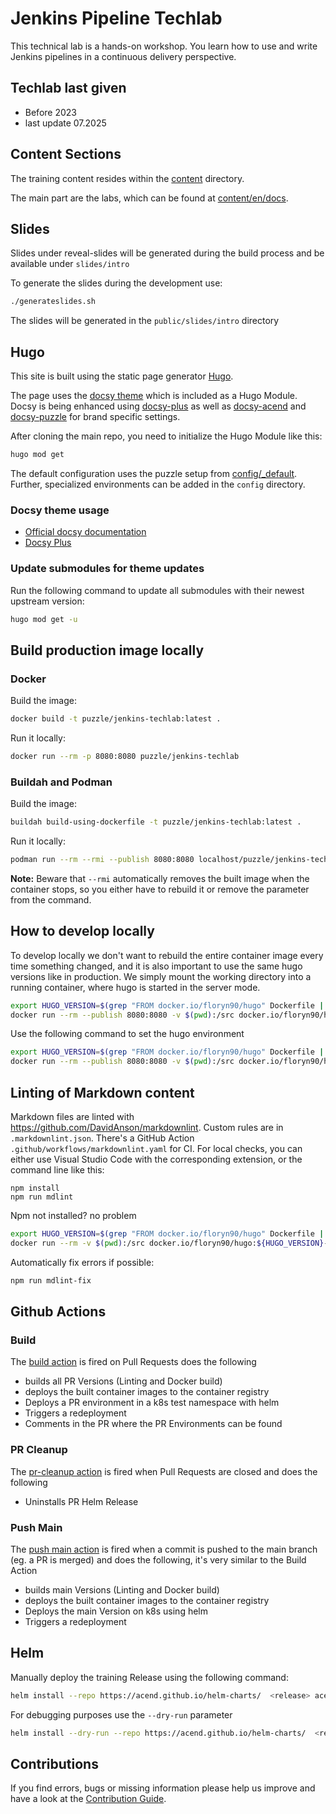 # Jenkins Pipeline Techlab

This technical lab is a hands-on workshop. You learn how to use and write Jenkins pipelines in a continuous delivery perspective.

## Techlab last given

- Before 2023
- last update 07.2025

## Content Sections

The training content resides within the [content](content) directory.

The main part are the labs, which can be found at [content/en/docs](content/en/docs).


## Slides

Slides under reveal-slides will be generated during the build process and be available under `slides/intro`

To generate the slides during the development use:

```bash
./generateslides.sh
```

The slides will be generated in the `public/slides/intro` directory


## Hugo

This site is built using the static page generator [Hugo](https://gohugo.io/).

The page uses the [docsy theme](https://github.com/google/docsy) which is included as a Hugo Module.
Docsy is being enhanced using [docsy-plus](https://github.com/acend/docsy-plus/) as well as
[docsy-acend](https://github.com/acend/docsy-acend/) and [docsy-puzzle](https://github.com/puzzle/docsy-puzzle/)
for brand specific settings.

After cloning the main repo, you need to initialize the Hugo Module like this:

```bash
hugo mod get
```

The default configuration uses the puzzle setup from [config/_default](config/_default/config.toml).
Further, specialized environments can be added in the `config` directory.


### Docsy theme usage

* [Official docsy documentation](https://www.docsy.dev/docs/)
* [Docsy Plus](https://github.com/acend/docsy-plus/)


### Update submodules for theme updates

Run the following command to update all submodules with their newest upstream version:

```bash
hugo mod get -u
```


## Build production image locally


### Docker

Build the image:

```bash
docker build -t puzzle/jenkins-techlab:latest .
```

Run it locally:

```bash
docker run --rm -p 8080:8080 puzzle/jenkins-techlab
```


### Buildah and Podman

Build the image:

```bash
buildah build-using-dockerfile -t puzzle/jenkins-techlab:latest .
```

Run it locally:

```bash
podman run --rm --rmi --publish 8080:8080 localhost/puzzle/jenkins-techlab
```

**Note:** Beware that `--rmi` automatically removes the built image when the container stops, so you either have to rebuild it or remove the parameter from the command.


## How to develop locally

To develop locally we don't want to rebuild the entire container image every time something changed, and it is also important to use the same hugo versions like in production.
We simply mount the working directory into a running container, where hugo is started in the server mode.

```bash
export HUGO_VERSION=$(grep "FROM docker.io/floryn90/hugo" Dockerfile | sed 's/FROM docker.io\/floryn90\/hugo://g' | sed 's/ AS builder//g')
docker run --rm --publish 8080:8080 -v $(pwd):/src docker.io/floryn90/hugo:${HUGO_VERSION} server -p 8080
```

Use the following command to set the hugo environment

```bash
export HUGO_VERSION=$(grep "FROM docker.io/floryn90/hugo" Dockerfile | sed 's/FROM docker.io\/floryn90\/hugo://g' | sed 's/ AS builder//g')
docker run --rm --publish 8080:8080 -v $(pwd):/src docker.io/floryn90/hugo:${HUGO_VERSION} server --environment=<environment> -p 8080
```


## Linting of Markdown content

Markdown files are linted with <https://github.com/DavidAnson/markdownlint>.
Custom rules are in `.markdownlint.json`.
There's a GitHub Action `.github/workflows/markdownlint.yaml` for CI.
For local checks, you can either use Visual Studio Code with the corresponding extension, or the command line like this:

```shell script
npm install
npm run mdlint
```

Npm not installed? no problem

```bash
export HUGO_VERSION=$(grep "FROM docker.io/floryn90/hugo" Dockerfile | sed 's/FROM docker.io\/floryn90\/hugo://g' | sed 's/ AS builder//g')
docker run --rm -v $(pwd):/src docker.io/floryn90/hugo:${HUGO_VERSION}-ci /bin/bash -c "npm install && npm run mdlint"
```

Automatically fix errors if possible:

```bash
npm run mdlint-fix
```


## Github Actions


### Build

The [build action](.github/workflows/build.yaml) is fired on Pull Requests does the following

* builds all PR Versions (Linting and Docker build)
* deploys the built container images to the container registry
* Deploys a PR environment in a k8s test namespace with helm
* Triggers a redeployment
* Comments in the PR where the PR Environments can be found


### PR Cleanup

The [pr-cleanup action](.github/workflows/pr-cleanup.yaml) is fired when Pull Requests are closed and does the following

* Uninstalls PR Helm Release


### Push Main

The [push main action](.github/workflows/push-main.yaml) is fired when a commit is pushed to the main branch (eg. a PR is merged) and does the following, it's very similar to the Build Action

* builds main Versions (Linting and Docker build)
* deploys the built container images to the container registry
* Deploys the main Version on k8s using helm
* Triggers a redeployment


## Helm

Manually deploy the training Release using the following command:

```bash
helm install --repo https://acend.github.io/helm-charts/  <release> acend-training-chart --values helm-chart/values.yaml -n <namespace>
```

For debugging purposes use the `--dry-run` parameter

```bash
helm install --dry-run --repo https://acend.github.io/helm-charts/  <release> acend-training-chart --values helm-chart/values.yaml -n <namespace>
```


## Contributions

If you find errors, bugs or missing information please help us improve and have a look at the [Contribution Guide](CONTRIBUTING.md).
